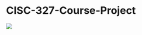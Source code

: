 # CISC-327-Course-Project

[![](https://github.com/lucidorangee/CISC-327-Course-Project/workflows/Python%20application/badge.svg)](https://github.com/lucidorangee/CISC-327-Course-Project/actions)
